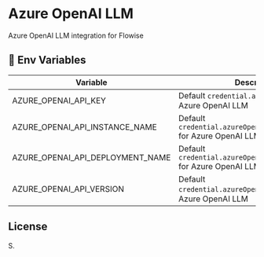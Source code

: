 # Azure OpenAI LLM

Azure OpenAI LLM integration for Flowise

## 🌱 Env Variables

| Variable                         | Description                                                            | Type   | Default |
| -------------------------------- | ---------------------------------------------------------------------- | ------ | ------- |
| AZURE_OPENAI_API_KEY             | Default `credential.azureOpenAIApiKey` for Azure OpenAI LLM            | String |         |
| AZURE_OPENAI_API_INSTANCE_NAME   | Default `credential.azureOpenAIApiInstanceName` for Azure OpenAI LLM   | String |         |
| AZURE_OPENAI_API_DEPLOYMENT_NAME | Default `credential.azureOpenAIApiDeploymentName` for Azure OpenAI LLM | String |         |
| AZURE_OPENAI_API_VERSION         | Default `credential.azureOpenAIApiVersion` for Azure OpenAI LLM        | String |         |

## License

S.
